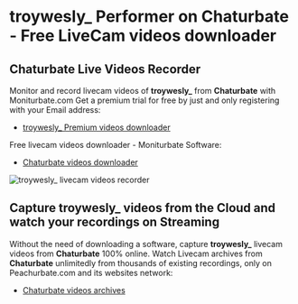 # troywesly_ Performer on Chaturbate - Free LiveCam videos downloader

## Chaturbate Live Videos Recorder

Monitor and record livecam videos of **troywesly_** from **Chaturbate** with Moniturbate.com
Get a premium trial for free by just and only registering with your Email address:
* [troywesly_ Premium videos downloader](https://moniturbate.com/request-demo-licence-key.html)

Free livecam videos downloader - Moniturbate Software:
* [Chaturbate videos downloader](https://moniturbate.com/moniturbate-download-software.html)

![troywesly_ livecam videos recorder](https://peachurnet.com/templates/moniturbate-software.png)


## Capture troywesly_ videos from the Cloud and watch your recordings on Streaming

Without the need of downloading a software, capture **troywesly_** livecam videos from **Chaturbate** 100% online.
Watch Livecam archives from **Chaturbate** unlimitedly from thousands of existing recordings, only on Peachurbate.com and its websites network:
* [Chaturbate videos archives](https://peachurnet.com/)